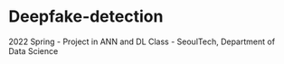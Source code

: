 # Deepfake-detection
2022 Spring - Project in ANN and DL Class - SeoulTech, Department of Data Science
